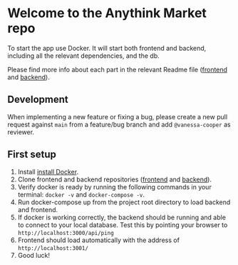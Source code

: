 # Welcome to the Anythink Market repo

To start the app use Docker. It will start both frontend and backend, including all the relevant dependencies, and the db.

Please find more info about each part in the relevant Readme file ([frontend](frontend/readme.md) and [backend](backend/README.md)).

## Development

When implementing a new feature or fixing a bug, please create a new pull request against `main` from a feature/bug branch and add `@vanessa-cooper` as reviewer.

## First setup

1. Install [install Docker](https://docs.docker.com/get-docker/).
2. Clone frontend and backend repositories ([frontend](frontend/readme.md) and [backend](backend/README.md)).
3. Verify docker is ready by running the following commands in your terminal: `docker -v` and `docker-compose -v`.
4. Run docker-compose up from the project root directory to load backend and frontend.
5. If docker is working correctly, the backend should be running and able to connect to your local database. Test this by pointing your browser to `http://localhost:3000/api/ping`
6. Frontend should load automatically with the address of `http://localhost:3001/`
7. Good luck!